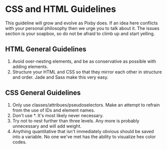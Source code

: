 # CSS and HTML Guidelines

This guideline will grow and evolve as Pixby does. If an idea here conflicts with your personal philosophy then we urge you to talk about it. The issues section is your soapbox, so do not be afraid to climb up and start yelling.

## HTML General Guidelines

1. Avoid over-nesting elements, and be as conservative as possible with adding elements.
2. Structure your HTML and CSS so that they mirror each other in structure and order. Jade and Sass make this very easy. 

## CSS General Guidelines

1. Only use classes/attribues/pseudoselectors. Make an attempt to refrain from the use of IDs and element names.
2. Don't use *. It's most likely never necessary.
3. Try not to nest further than three levels. Any more is probably unnecessary and will add weight.
5. Anything quantitative that isn't immediately obvious should be saved into a variable. No one we've met has the ability to visualize hex color codes.

